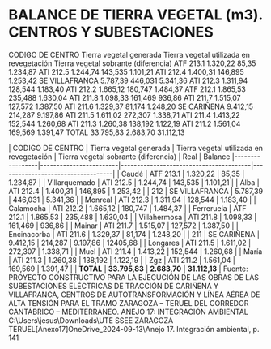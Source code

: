 # BALANCE DE TIERRA VEGETAL (m3). CENTROS Y SUBESTACIONES

CODIGO DE CENTRO
Tierra vegetal
generada
Tierra vegetal
utilizada en
revegetación
Tierra vegetal
sobrante
(diferencia)
ATF 213.1 1.320,22 85,35 1.234,87
ATI 212.5 1.244,74 143,535 1.101,21
ATI 212.4 1.400,31 146,895 1.253,42
SE VILLAFRANCA 5.787,39 446,031 5.341,36
ATI 212.3 1.311,94 128,544 1.183,40
ATI 212.2 1.665,12 180,747 1.484,37
ATF 212.1 1.865,53 235,488 1.630,04
ATI 211.8 1.098,33 161,469 936,86
ATI 211.7 1.515,07 127,572 1.387,50
ATI 211.6 1.329,37 81,174 1.248,20
SE CARIÑENA 9.412,15 214,287 9.197,86
ATI 211.5 1.611,02 272,307 1.338,71
ATI 211.4 1.413,22 152,544 1.260,68
ATI 211.3 1.260,38 138,192 1.122,19
ATI 211.2 1.561,04 169,569 1.391,47
TOTAL 33.795,83 2.683,70 31.112,13


| CODIGO DE CENTRO | Tierra vegetal generada | Tierra vegetal utilizada en revegetación | Tierra vegetal sobrante (diferencia) | Real | Balance
|-----------------|------------------------|----------------------------------------|-----------------------------------|
| Caudé | ATF 213.1 | 1.320,22 | 85,35 | 1.234,87 | 
| Villarquemado | ATI 212.5 | 1.244,74 | 143,535 | 1.101,21 |
| Alba | ATI 212.4 | 1.400,31 | 146,895 | 1.253,42 |
| 212 | SE VILLAFRANCA | 5.787,39 | 446,031 | 5.341,36 |
| Monreal | ATI 212.3 | 1.311,94 | 128,544 | 1.183,40 |
| Calamocha | ATI 212.2 | 1.665,12 | 180,747 | 1.484,37 |
| Ferreruela | ATF 212.1 | 1.865,53 | 235,488 | 1.630,04 |
| Villahermosa | ATI 211.8 | 1.098,33 | 161,469 | 936,86 |
| Mainar | ATI 211.7 | 1.515,07 | 127,572 | 1.387,50 |
| Encinacorba | ATI 211.6 | 1.329,37 | 81,174 | 1.248,20 |
| 211 | SE CARIÑENA | 9.412,15 | 214,287 | 9.197,86 | 12405,68 | 
| Longares | ATI 211.5 | 1.611,02 | 272,307 | 1.338,71 |
| Muel | ATI 211.4 | 1.413,22 | 152,544 | 1.260,68 |
| María | ATI 211.3 | 1.260,38 | 138,192 | 1.122,19 |
| Zgz | ATI 211.2 | 1.561,04 | 169,569 | 1.391,47 |
| **TOTAL** | **33.795,83** | **2.683,70** | **31.112,13** |
Fuente: PROYECTO CONSTRUCTIVO PARA LA EJECUCIÓN DE LAS OBRAS DE LAS SUBESTACIONES ELÉCTRICAS DE TRACCIÓN DE CARIÑENA Y VILLAFRANCA, CENTROS DE AUTOTRANSFORMACIÓN Y LÍNEA AÉREA DE ALTA TENSIÓN PARA EL TRAMO ZARAGOZA – TERUEL DEL CORREDOR CANTÁBRICO – MEDITERRÁNEO. ANEJO 17: INTEGRACIÓN AMBIENTAL C:\Users\jesus\Downloads\UTE SSEE ZARAGOZA TERUEL\[Anexo17]OneDrive_2024-09-13\Anejo 17. Integración ambiental, p. 141



